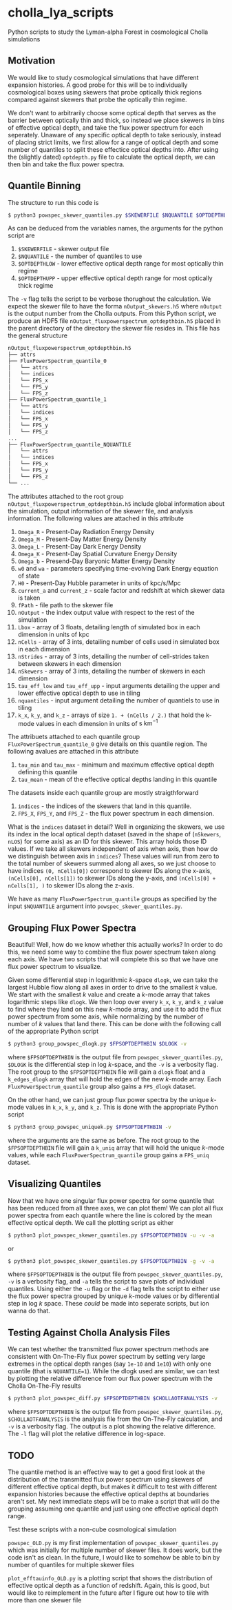 # cholla_lya_scripts

Python scripts to study the Lyman-alpha Forest in cosmological Cholla simulations

## Motivation

We would like to study cosmological simulations that have different expansion histories. A good probe for this will be to individually cosmological boxes using skewers that probe optically thick regions compared against skewers that probe the optically thin regime.

We don't want to arbitrarily choose some optical depth that serves as the barrier between optically thin and thick, so instead we place skewers in bins of effective optical depth, and take the flux power spectrum for each seperately. Unaware of any specific optical depth to take seriously, instead of placing strict limits, we first allow for a range of optical depth and some number of quantiles to split these effectice optical depths into. After using the (slightly dated) `optdepth.py` file to calculate the optical depth, we can then bin and take the flux power spectra.

## Quantile Binning

The structure to run this code is

```bash
$ python3 powspec_skewer_quantiles.py $SKEWERFILE $NQUANTILE $OPTDEPTHLOW $OPTDEPTHUPP -v
```

As can be deduced from the variables names, the arguments for the python script are

1. `$SKEWERFILE` - skewer output file
2. `$NQUANTILE` - the number of quantiles to use
3. `$OPTDEPTHLOW` - lower effective optical depth range for most optically thin regime
4. `$OPTDEPTHUPP` - upper effective optical depth range for most optically thick regime

The `-v` flag tells the script to be verbose thorughout the calculation. We expect the skewer file to have the forma `nOutput_skewers.h5` where `nOutput` is the output number from the Cholla outputs. From this Python script, we produce an HDF5 file `nOutput_fluxpowerspectrum_optdepthbin.h5` placed in the parent directory of the directory the skewer file resides in. This file has the general structure

```bash
nOutput_fluxpowerspectrum_optdepthbin.h5
├── attrs
├── FluxPowerSpectrum_quantile_0
│   └── attrs
│   └── indices
│   └── FPS_x
│   └── FPS_y
│   └── FPS_z
├── FluxPowerSpectrum_quantile_1
│   └── attrs
│   └── indices
│   └── FPS_x
│   └── FPS_y
│   └── FPS_z
...
├── FluxPowerSpectrum_quantile_NQUANTILE
│   └── attrs
│   └── indices
│   └── FPS_x
│   └── FPS_y
│   └── FPS_z
└── ...
```

The attributes attached to the root group `nOutput_fluxpowerspectrum_optdepthbin.h5` include global information about the simulation, output information of the skewer file, and analysis information. The following values are attached in this attribute

1. ``Omega_R`` - Present-Day Radiation Energy Density
2. ``Omega_M`` - Present-Day Matter Energy Density
3. ``Omega_L`` - Present-Day Dark Energy Density
4. ``Omega_K`` - Present-Day Spatial Curvature Energy Density
5. ``Omega_b`` - Presend-Day Baryonic Matter Energy Density
5. ``w0`` and ``wa`` - parameters specifying time-evolving Dark Energy equation of state
6. ``H0`` - Present-Day Hubble parameter in units of $\textrm{kpc} / \textrm{s} / \textrm{Mpc}$
7. ``current_a`` and ``current_z`` - scale factor and redshift at which skewer data is taken
8. ``fPath`` - file path to the skewer file
9. ``nOutput`` - the index output value with respect to the rest of the simulation
10. ``Lbox`` - array of 3 floats, detailing length of simulated box in each dimension in units of $\textrm{kpc}$
11. ``nCells`` - array of 3 ints, detailing number of cells used in simulated box in each dimension
12. ``nStrides`` - array of 3 ints, detailing the number of cell-strides taken between skewers in each dimension
13. ``nSkewers`` - array of 3 ints, detailing the number of skewers in each dimension
14. ``tau_eff_low`` and ``tau_eff_upp`` - input arguments detailing the upper and lower effective optical depth to use in tiling
15. ``nquantiles`` - input argument detailing the number of quantiels to use in tiling
16. ``k_x``, ``k_y``, and ``k_z`` - arrays of size `1. + (nCells / 2.)` that hold the k-mode values in each dimension in units of $\textrm{s}\ \textrm{km}^{-1}$


The attribuets attached to each quantile group ``FluxPowerSpectrum_quantile_0`` give details on this quantile region. The following avalues are attached in this attribute

1. ``tau_min`` and ``tau_max`` - minimum and maximum effective optical depth defining this quantile
2. ``tau_mean`` - mean of the effective optical depths landing in this quantile

The datasets inside each quantile group are mostly straigthforward

1. ``indices`` - the indices of the skewers that land in this quantile. 
2. ``FPS_X``, ``FPS_Y``, and ``FPS_Z`` - the flux power spectrum in each dimension.

What is the `indices` dataset in detail? Well in organizing the skewers, we use its index in the local optical depth dataset (saved in the shape of (`nSkewers`, `nLOS`) for some axis) as an ID for this skewer. This array holds those ID values. If we take all skewers independent of axis when axis, then how do we distinguish between axis in ``indices``? These values will run from zero to the total number of skewers summed along all axes, so we just choose to have indices `(0, nCells[0])` correspond to skewer IDs along the x-axis, `(nCells[0], nCells[1])` to skewer IDs along the y-axis, and `(nCells[0] + nCells[1], )` to skewer IDs along the z-axis.

We have as many ``FluxPowerSpectrum_quantile`` groups as specified by the input `$NQUANTILE` argument into `powspec_skewer_quantiles.py`.


## Grouping Flux Power Spectra

Beautiful! Well, how do we know whether this actually works? In order to do this, we need some way to combine the flux power spectrum taken along each axis. We have two scripts that will complete this so that we have one flux power spectrum to visualize.

Given some differential step in logarithmic $k$-space `dlogk`, we can take the largest Hubble flow along all axes in order to drive to the smallest $k$ value. We start with the smallest $k$ value and create a $k$-mode array that takes logarithmic steps like `dlogk`. We then loop over every ``k_x``, ``k_y``, and ``k_z`` value to find where they land on this new $k$-mode array, and use it to add the flux power spectrum from some axis, while normalizing by the number of number of $k$ values that land there. This can be done with the following call of the appropriate Python script

```bash
$ python3 group_powspec_dlogk.py $FPSOPTDEPTHBIN $DLOGK -v
```

where `$FPSOPTDEPTHBIN` is the output file from `powspec_skewer_quantiles.py`, `$DLOGK` is the differential step in log $k$-space, and the `-v` is a verbosity flag. The root group to the `$FPSOPTDEPTHBIN` file will gain a `dlogk` float and a `k_edges_dlogk` array that will hold the edges of the new $k$-mode array. Each ``FluxPowerSpectrum_quantile`` group also gains a `FPS_dlogk` dataset.


On the other hand, we can just group flux power spectra by the unique $k$-mode values in ``k_x``, ``k_y``, and ``k_z``. This is done with the appropriate Python script

```bash
$ python3 group_powspec_uniquek.py $FPSOPTDEPTHBIN -v
```

where the arguments are the same as before. The root group to the `$FPSOPTDEPTHBIN` file will gain a `k_uniq` array that will hold the unique $k$-mode values, while each ``FluxPowerSpectrum_quantile`` group gains a `FPS_uniq` dataset.



## Visualizing Quantiles

Now that we have one singular flux power spectra for some quantile that has been reduced from all three axes, we can plot them! We can plot all flux power spectra from each quantile where the line is colored by the mean effective optical depth. We call the plotting script as either

```bash
$ python3 plot_powspec_skewer_quantiles.py $FPSOPTDEPTHBIN -u -v -a
```

or 

```bash
$ python3 plot_powspec_skewer_quantiles.py $FPSOPTDEPTHBIN -g -v -a
```

where `$FPSOPTDEPTHBIN` is the output file from `powspec_skewer_quantiles.py`, `-v` is a verbosity flag, and `-a` tells the script to save plots of individual quantiles. Using either the `-u` flag or the `-d` flag tells the script to either use the flux power spectra grouped by unique $k$-mode values or by differential step in log $k$ space. These _could_ be made into seperate scripts, but ion wanna do that.


## Testing Against Cholla Analysis Files

We can test whether the transmitted flux power spectrum methods are consistent with On-The-Fly flux power spectrum by setting very large extremes in the optical depth ranges (say `1e-10` and `1e10`) with only one quantile (that is `NQUANTILE=1`). While the dlogk used are similar, we can test by plotting the relative difference from our flux power spectrum with the Cholla On-The-Fly results

```bash
$ python3 plot_powspec_diff.py $FPSOPTDEPTHBIN $CHOLLAOTFANALYSIS -v
```

where `$FPSOPTDEPTHBIN` is the output file from `powspec_skewer_quantiles.py`, `$CHOLLAOTFANALYSIS` is the analysis file from the On-The-Fly calculation, and `-v` is a verbosity flag. The output is a plot showing the relative difference. The `-l` flag will plot the relative difference in log-space.

## TODO

The quantile method is an effective way to get a good first look at the distribution of the transmitted flux power spectrum using skewers of different effective optical depth, but makes it difficult to test with different expansion histories because the effective optical depths at boundaries aren't set. My next immediate steps will be to make a script that will do the grouping assuming one quantile and just using one effective optical depth range.

Test these scripts with a non-cube cosmological simulation

`powspec_OLD.py` is my first implementation of `powspec_skewer_quantiles.py` which was initially for multiple number of skewer files. It does work, but the code isn't as clean. In the future, I would like to somehow be able to bin by number of quantiles for multiple skewer files

`plot_efftauinfo_OLD.py` is a plotting script that shows the distribution of effective optical depth as a function of redshift. Again, this is good, but would like to reimplement in the future after I figure out how to tile with more than one skewer file









